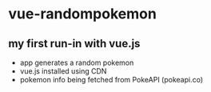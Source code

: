 # vue-randompokemon
## my first run-in with vue.js
* app generates a random pokemon
* vue.js installed using CDN
* pokemon info being fetched from PokeAPI (pokeapi.co)
